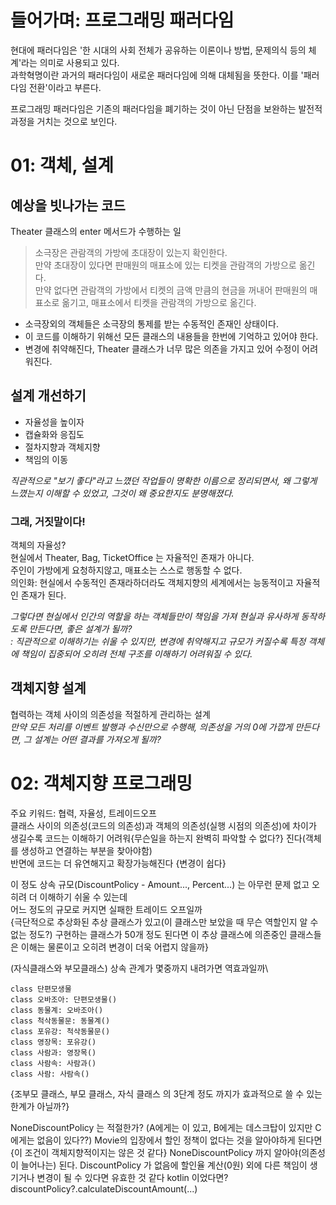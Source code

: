 # 들어가며: 프로그래밍 패러다임

현대에 패러다임은 '한 시대의 사회 전체가 공유하는 이론이나 방법, 문제의식 등의 체계'라는 의미로 사용되고 있다.\
과학혁명이란 과거의 패러다임이 새로운 패러다임에 의해 대체됨을 뜻한다. 이를 '패러다임 전환'이라고 부른다.

프로그래밍 패러다임은 기존의 패러다임을 폐기하는 것이 아닌 단점을 보완하는 발전적 과정을 거치는 것으로 보인다.


# 01: 객체, 설계

## 예상을 빗나가는 코드

Theater 클래스의 enter 메서드가 수행하는 일
> 소극장은 관람객의 가방에 초대장이 있는지 확인한다.\
> 만약 초대장이 있다면 판매원의 매표소에 있는 티켓을 관람객의 가방으로 옮긴다.\
> 만약 없다면 관람객의 가방에서 티켓의 금액 만큼의 현금을 꺼내어 판매원의 매표소로 옮기고, 매표소에서 티켓을 관람객의 가방으로 옮긴다.

- 소극장외의 객체들은 소극장의 통제를 받는 수동적인 존재인 상태이다.
- 이 코드를 이해하기 위해선 모든 클래스의 내용들을 한번에 기억하고 있어야 한다.
- 변경에 취약해진다, Theater 클래스가 너무 많은 의존을 가지고 있어 수정이 어려워진다.

## 설계 개선하기

- 자율성을 높이자
- 캡슐화와 응집도
- 절차지향과 객체지향
- 책임의 이동

_직관적으로 "보기 좋다"라고 느꼈던 작업들이 명확한 이름으로 정리되면서, 왜 그렇게 느꼈는지 이해할 수 있었고, 그것이 왜 중요한지도 분명해졌다._

### 그래, 거짓말이다!

객체의 자율성?\
현실에서 Theater, Bag, TicketOffice 는 자율적인 존재가 아니다.\
주인이 가방에게 요청하지않고, 매표소는 스스로 행동할 수 없다.\
의인화: 현실에서 수동적인 존재라하더라도 객체지향의 세계에서는 능동적이고 자율적인 존재가 된다.

_그렇다면 현실에서 인간의 역할을 하는 객체들만이 책임을 가져 현실과 유사하게 동작하도록 만든다면, 좋은 설계가 될까?\
: 직관적으로 이해하기는 쉬울 수 있지만, 변경에 취약해지고 규모가 커질수록 특정 객체에 책임이 집중되어 오히려 전체 구조를 이해하기 어려워질 수 있다._

## 객체지향 설계
협력하는 객체 사이의 의존성을 적절하게 관리하는 설계\
_만약 모든 처리를 이벤트 발행과 수신만으로 수행해, 의존성을 거의 0에 가깝게 만든다면, 그 설계는 어떤 결과를 가져오게 될까?_


# 02: 객체지향 프로그래밍

주요 키워드: 협력, 자율성, 트레이드오프\
클래스 사이의 의존성(코드의 의존성)과 객체의 의존성(실행 시점의 의존성)에 차이가 생길수록 코드는 이해하기 어려워{무슨일을 하는지 완벽히 파악할 수 없다?} 진다(객체를 생성하고 연결하는 부분을 찾아야함)\
반면에 코드는 더 유연해지고 확장가능해진다 {변경이 쉽다}

이 정도 상속 규모(DiscountPolicy - Amount..., Percent...) 는 아무런 문제 없고 오히려 더 이해하기 쉬울 수 있는데\
어느 정도의 규모로 커지면 실패한 트레이드 오프일까\
{극단적으로 추상화된 추상 클래스가 있고(이 클래스만 보았을 때 무슨 역할인지 알 수 없는 정도?) 구현하는 클래스가 50개 정도 된다면 이 추상 클래스에 의존중인 클래스들은 이해는 물론이고 오히려 변경이 더욱 어렵지 않을까} 

(자식클래스와 부모클래스) 상속 관계가 몇중까지 내려가면 역효과일까\
```
class 단편모생물
class 오바조아: 단편모생물()
class 동물계: 오바조아()
class 척삭동물문: 동물계()
class 포유강: 척삭동물문()
class 영장목: 포유강()
class 사람과: 영장목()
class 사람속: 사람과()
class 사람: 사람속()
```
{조부모 클래스, 부모 클래스, 자식 클래스 의 3단계 정도 까지가 효과적으로 쓸 수 있는 한계가 아닐까?}


NoneDiscountPolicy 는 적절한가? (A에게는 이 있고, B에게는 데스크탑이 있지만 C에게는 없음이 있다??)
Movie의 입장에서 할인 정책이 없다는 것을 알아야하게 된다면{이 조건이 객체지향적이지는 않은 것 같다} NoneDiscountPolicy 까지 알아야(의존성이 늘어나는) 된다.
DiscountPolicy 가 없음에 할인율 계산(0원) 외에 다른 책임이 생기거나 변경이 될 수 있다면 유효한 것 같다
kotlin 이었다면? discountPolicy?.calculateDiscountAmount(...)
